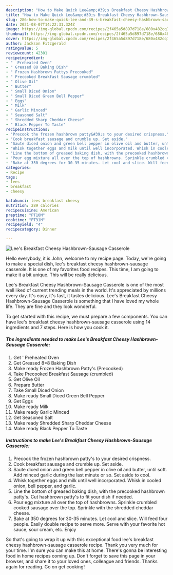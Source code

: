 ```yaml
---
description: "How to Make Quick Lee&amp;#39;s Breakfast Cheesy Hashbrown-Sausage Casserole"
title: "How to Make Quick Lee&amp;#39;s Breakfast Cheesy Hashbrown-Sausage Casserole"
slug: 286-how-to-make-quick-lee-and-39-s-breakfast-cheesy-hashbrown-sausage-casserole
date: 2021-08-07T14:22:31.324Z
image: https://img-global.cpcdn.com/recipes/2f465a5d897d718e/680x482cq70/lees-breakfast-cheesy-hashbrown-sausage-casserole-recipe-main-photo.jpg
thumbnail: https://img-global.cpcdn.com/recipes/2f465a5d897d718e/680x482cq70/lees-breakfast-cheesy-hashbrown-sausage-casserole-recipe-main-photo.jpg
cover: https://img-global.cpcdn.com/recipes/2f465a5d897d718e/680x482cq70/lees-breakfast-cheesy-hashbrown-sausage-casserole-recipe-main-photo.jpg
author: Jackson Fitzgerald
ratingvalue: 5
reviewcount: 42301
recipeingredient:
- "  Preheated Oven"
- " Greased 88 Baking Dish"
- " Frozen Hashbrown Pattys Precooked"
- " Precooked Breakfast Sausage crumbled"
- " Olive Oil"
- " Butter"
- " Small Diced Onion"
- " Small Diced Green Bell Pepper"
- " Eggs"
- " Milk"
- " Garlic Minced"
- " Seasoned Salt"
- " Shredded Sharp Cheddar Cheese"
- " Black Pepper To Taste"
recipeinstructions:
- "Precook the frozen hashbrown patty&#39;s to your desired crispness."
- "Cook breakfast sausage and crumble up. Set aside."
- "Saute diced onion and green bell pepper in olive oil and butter, until soft. Add minced garlic during the last minute or so. Set aside to cool."
- "Whisk together eggs and milk until well incorporated. Whisk in cooled onion, bell pepper, and garlic."
- "Line the bottom of greased baking dish, with the precooked hashbrown patty&#39;s. Cut hashbrown patty&#39;s to fit your dish if needed."
- "Pour egg mixture all over the top of hashbrowns. Sprinkle crumbled cooked sausage over the top. Sprinkle with the shredded cheddar cheese."
- "Bake at 350 degrees for 30-35 minutes. Let cool and slice. Will feed four people. Easily double recipe to serve more. Serve with your favorite hot sauce, sour cream, etc. Enjoy"
categories:
- Recipe
tags:
- lees
- breakfast
- cheesy

katakunci: lees breakfast cheesy 
nutrition: 289 calories
recipecuisine: American
preptime: "PT10M"
cooktime: "PT31M"
recipeyield: "4"
recipecategory: Dinner

---
```



![Lee&#39;s Breakfast Cheesy Hashbrown-Sausage Casserole](https://img-global.cpcdn.com/recipes/2f465a5d897d718e/680x482cq70/lees-breakfast-cheesy-hashbrown-sausage-casserole-recipe-main-photo.jpg)

Hello everybody, it is John, welcome to my recipe page. Today, we're going to make a special dish, lee&#39;s breakfast cheesy hashbrown-sausage casserole. It is one of my favorites food recipes. This time, I am going to make it a bit unique. This will be really delicious.

Lee&#39;s Breakfast Cheesy Hashbrown-Sausage Casserole is one of the most well liked of current trending meals in the world. It's appreciated by millions every day. It's easy, it's fast, it tastes delicious. Lee&#39;s Breakfast Cheesy Hashbrown-Sausage Casserole is something that I have loved my whole life. They are fine and they look wonderful.




To get started with this recipe, we must prepare a few components. You can have lee&#39;s breakfast cheesy hashbrown-sausage casserole using 14 ingredients and 7 steps. Here is how you cook it.

<!--inarticleads1-->

##### The ingredients needed to make Lee&#39;s Breakfast Cheesy Hashbrown-Sausage Casserole:

1. Get  &#39; Preheated Oven
1. Get  Greased 8×8 Baking Dish
1. Make ready  Frozen Hashbrown Patty&#39;s (Precooked)
1. Take  Precooked Breakfast Sausage (crumbled)
1. Get  Olive Oil
1. Prepare  Butter
1. Take  Small Diced Onion
1. Make ready  Small Diced Green Bell Pepper
1. Get  Eggs
1. Make ready  Milk
1. Make ready  Garlic Minced
1. Get  Seasoned Salt
1. Make ready  Shredded Sharp Cheddar Cheese
1. Make ready  Black Pepper To Taste




<!--inarticleads2-->

##### Instructions to make Lee&#39;s Breakfast Cheesy Hashbrown-Sausage Casserole:

1. Precook the frozen hashbrown patty&#39;s to your desired crispness.
1. Cook breakfast sausage and crumble up. Set aside.
1. Saute diced onion and green bell pepper in olive oil and butter, until soft. Add minced garlic during the last minute or so. Set aside to cool.
1. Whisk together eggs and milk until well incorporated. Whisk in cooled onion, bell pepper, and garlic.
1. Line the bottom of greased baking dish, with the precooked hashbrown patty&#39;s. Cut hashbrown patty&#39;s to fit your dish if needed.
1. Pour egg mixture all over the top of hashbrowns. Sprinkle crumbled cooked sausage over the top. Sprinkle with the shredded cheddar cheese.
1. Bake at 350 degrees for 30-35 minutes. Let cool and slice. Will feed four people. Easily double recipe to serve more. Serve with your favorite hot sauce, sour cream, etc. Enjoy




So that's going to wrap it up with this exceptional food lee&#39;s breakfast cheesy hashbrown-sausage casserole recipe. Thank you very much for your time. I'm sure you can make this at home. There's gonna be interesting food in home recipes coming up. Don't forget to save this page in your browser, and share it to your loved ones, colleague and friends. Thanks again for reading. Go on get cooking!

